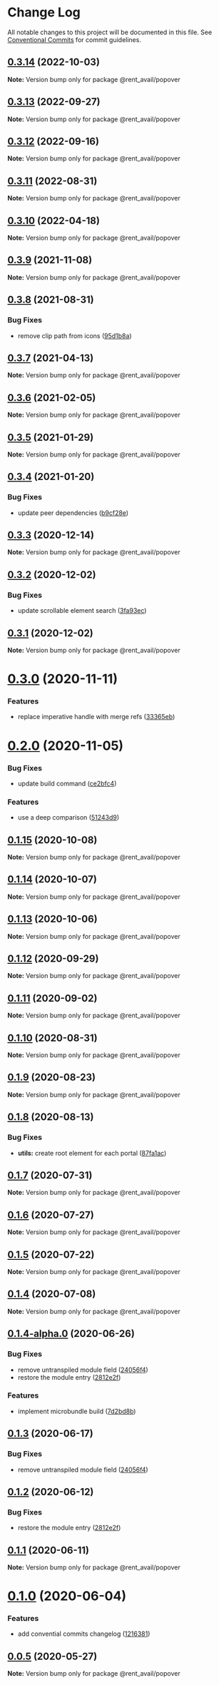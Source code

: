 # Change Log

All notable changes to this project will be documented in this file.
See [Conventional Commits](https://conventionalcommits.org) for commit guidelines.

## [0.3.14](https://github.com/rentalutions/elements/compare/@rent_avail/popover@0.3.10...@rent_avail/popover@0.3.14) (2022-10-03)

**Note:** Version bump only for package @rent_avail/popover





## [0.3.13](https://github.com/rentalutions/elements/compare/@rent_avail/popover@0.3.12...@rent_avail/popover@0.3.13) (2022-09-27)

**Note:** Version bump only for package @rent_avail/popover





## [0.3.12](https://github.com/rentalutions/elements/compare/@rent_avail/popover@0.3.10...@rent_avail/popover@0.3.12) (2022-09-16)

**Note:** Version bump only for package @rent_avail/popover





## [0.3.11](https://github.com/rentalutions/elements/compare/@rent_avail/popover@0.3.10...@rent_avail/popover@0.3.11) (2022-08-31)

**Note:** Version bump only for package @rent_avail/popover





## [0.3.10](https://github.com/rentalutions/elements/compare/@rent_avail/popover@0.3.9...@rent_avail/popover@0.3.10) (2022-04-18)

**Note:** Version bump only for package @rent_avail/popover





## [0.3.9](https://github.com/rentalutions/elements/compare/@rent_avail/popover@0.3.8...@rent_avail/popover@0.3.9) (2021-11-08)

**Note:** Version bump only for package @rent_avail/popover





## [0.3.8](https://github.com/rentalutions/elements/compare/@rent_avail/popover@0.3.7...@rent_avail/popover@0.3.8) (2021-08-31)


### Bug Fixes

* remove clip path from icons ([95d1b8a](https://github.com/rentalutions/elements/commit/95d1b8a2921de6b19ccd69c0a2be03bb5fd03b69))





## [0.3.7](https://github.com/rentalutions/elements/compare/@rent_avail/popover@0.3.6...@rent_avail/popover@0.3.7) (2021-04-13)

**Note:** Version bump only for package @rent_avail/popover





## [0.3.6](https://github.com/rentalutions/elements/compare/@rent_avail/popover@0.3.5...@rent_avail/popover@0.3.6) (2021-02-05)

**Note:** Version bump only for package @rent_avail/popover





## [0.3.5](https://github.com/rentalutions/elements/compare/@rent_avail/popover@0.3.4...@rent_avail/popover@0.3.5) (2021-01-29)

**Note:** Version bump only for package @rent_avail/popover





## [0.3.4](https://github.com/rentalutions/elements/compare/@rent_avail/popover@0.3.3...@rent_avail/popover@0.3.4) (2021-01-20)


### Bug Fixes

* update peer dependencies ([b9cf28e](https://github.com/rentalutions/elements/commit/b9cf28ea6daf7bcb028775cdcc12f1ac2a45280b))





## [0.3.3](https://github.com/rentalutions/elements/compare/@rent_avail/popover@0.3.2...@rent_avail/popover@0.3.3) (2020-12-14)

**Note:** Version bump only for package @rent_avail/popover





## [0.3.2](https://github.com/rentalutions/elements/compare/@rent_avail/popover@0.3.1...@rent_avail/popover@0.3.2) (2020-12-02)


### Bug Fixes

* update scrollable element search ([3fa93ec](https://github.com/rentalutions/elements/commit/3fa93ec768e21b72691d78a2a543604c8513b3e8))





## [0.3.1](https://github.com/rentalutions/elements/compare/@rent_avail/popover@0.3.0...@rent_avail/popover@0.3.1) (2020-12-02)

**Note:** Version bump only for package @rent_avail/popover





# [0.3.0](https://github.com/rentalutions/elements/compare/@rent_avail/popover@0.2.0...@rent_avail/popover@0.3.0) (2020-11-11)


### Features

* replace imperative handle with merge refs ([33365eb](https://github.com/rentalutions/elements/commit/33365eb190f2cd8707805318e85f6128cf847fc0))





# [0.2.0](https://github.com/rentalutions/elements/compare/@rent_avail/popover@0.1.15...@rent_avail/popover@0.2.0) (2020-11-05)


### Bug Fixes

* update build command ([ce2bfc4](https://github.com/rentalutions/elements/commit/ce2bfc47d722b40d87bbad7806b727cc29e9712a))


### Features

* use a deep comparison ([51243d9](https://github.com/rentalutions/elements/commit/51243d974832361f686a0213a0920fc38db0dc21))





## [0.1.15](https://github.com/rentalutions/elements/compare/@rent_avail/popover@0.1.14...@rent_avail/popover@0.1.15) (2020-10-08)

**Note:** Version bump only for package @rent_avail/popover





## [0.1.14](https://github.com/rentalutions/elements/compare/@rent_avail/popover@0.1.13...@rent_avail/popover@0.1.14) (2020-10-07)

**Note:** Version bump only for package @rent_avail/popover





## [0.1.13](https://github.com/rentalutions/elements/compare/@rent_avail/popover@0.1.12...@rent_avail/popover@0.1.13) (2020-10-06)

**Note:** Version bump only for package @rent_avail/popover





## [0.1.12](https://github.com/rentalutions/elements/compare/@rent_avail/popover@0.1.11...@rent_avail/popover@0.1.12) (2020-09-29)

**Note:** Version bump only for package @rent_avail/popover





## [0.1.11](https://github.com/rentalutions/elements/compare/@rent_avail/popover@0.1.10...@rent_avail/popover@0.1.11) (2020-09-02)

**Note:** Version bump only for package @rent_avail/popover





## [0.1.10](https://github.com/rentalutions/elements/compare/@rent_avail/popover@0.1.9...@rent_avail/popover@0.1.10) (2020-08-31)

**Note:** Version bump only for package @rent_avail/popover





## [0.1.9](https://github.com/rentalutions/elements/compare/@rent_avail/popover@0.1.8...@rent_avail/popover@0.1.9) (2020-08-23)

**Note:** Version bump only for package @rent_avail/popover





## [0.1.8](https://github.com/rentalutions/elements/compare/@rent_avail/popover@0.1.7...@rent_avail/popover@0.1.8) (2020-08-13)


### Bug Fixes

* **utils:** create root element for each portal ([87fa1ac](https://github.com/rentalutions/elements/commit/87fa1acb6feccfd13753071bfb4446c6ddad7398))





## [0.1.7](https://github.com/rentalutions/elements/compare/@rent_avail/popover@0.1.6...@rent_avail/popover@0.1.7) (2020-07-31)

**Note:** Version bump only for package @rent_avail/popover





## [0.1.6](https://github.com/rentalutions/elements/compare/@rent_avail/popover@0.1.5...@rent_avail/popover@0.1.6) (2020-07-27)

**Note:** Version bump only for package @rent_avail/popover





## [0.1.5](https://github.com/rentalutions/elements/compare/@rent_avail/popover@0.1.4...@rent_avail/popover@0.1.5) (2020-07-22)

**Note:** Version bump only for package @rent_avail/popover





## [0.1.4](https://github.com/rentalutions/elements/compare/@rent_avail/popover@0.1.4-alpha.0...@rent_avail/popover@0.1.4) (2020-07-08)

**Note:** Version bump only for package @rent_avail/popover





## [0.1.4-alpha.0](https://github.com/rentalutions/elements/compare/@rent_avail/popover@0.1.0...@rent_avail/popover@0.1.4-alpha.0) (2020-06-26)


### Bug Fixes

* remove untranspiled module field ([24056f4](https://github.com/rentalutions/elements/commit/24056f4dcc4ab05fc8d0c604a0630d7b3a8aca3c))
* restore the module entry ([2812e2f](https://github.com/rentalutions/elements/commit/2812e2f5d71068ce37a8511d9b8c527b5d63efae))


### Features

* implement microbundle build ([7d2bd8b](https://github.com/rentalutions/elements/commit/7d2bd8b20990211f6d048a3f393d78ac15ce0142))





## [0.1.3](https://github.com/rentalutions/elements/compare/@rent_avail/popover@0.1.2...@rent_avail/popover@0.1.3) (2020-06-17)


### Bug Fixes

* remove untranspiled module field ([24056f4](https://github.com/rentalutions/elements/commit/24056f4dcc4ab05fc8d0c604a0630d7b3a8aca3c))





## [0.1.2](https://github.com/rentalutions/elements/compare/@rent_avail/popover@0.1.1...@rent_avail/popover@0.1.2) (2020-06-12)


### Bug Fixes

* restore the module entry ([2812e2f](https://github.com/rentalutions/elements/commit/2812e2f5d71068ce37a8511d9b8c527b5d63efae))





## [0.1.1](https://github.com/rentalutions/elements/compare/@rent_avail/popover@0.1.0...@rent_avail/popover@0.1.1) (2020-06-11)

**Note:** Version bump only for package @rent_avail/popover





# [0.1.0](https://github.com/rentalutions/elements/compare/@rent_avail/popover@0.0.4...@rent_avail/popover@0.1.0) (2020-06-04)


### Features

* add convential commits changelog ([1216381](https://github.com/rentalutions/elements/commit/1216381d4e1bb8eb8dea4a2293a8bb84662195a9))





## [0.0.5](https://github.com/rentalutions/elements/compare/@rent_avail/popover@0.0.4...@rent_avail/popover@0.0.5) (2020-05-27)

**Note:** Version bump only for package @rent_avail/popover
